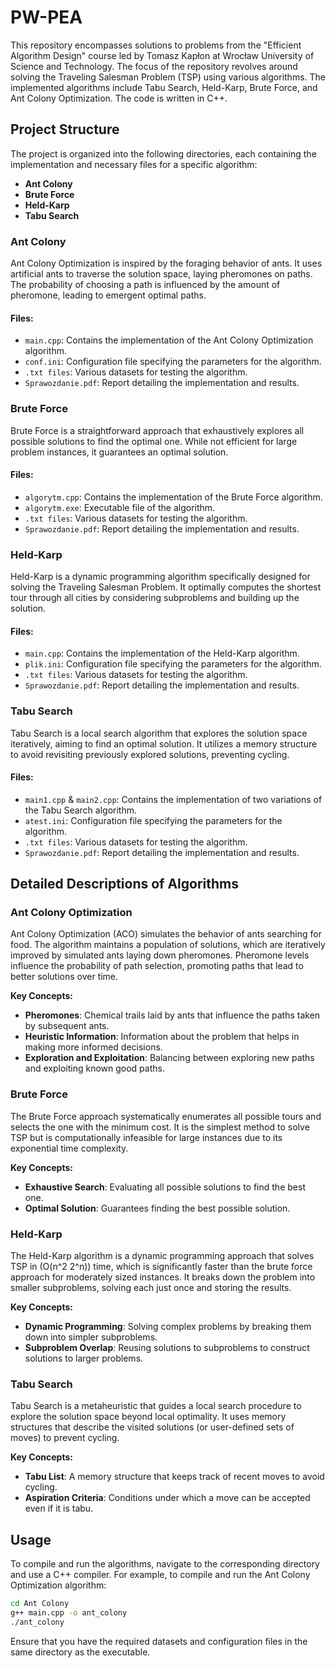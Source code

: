 
# PW-PEA

This repository encompasses solutions to problems from the "Efficient Algorithm Design" course led by Tomasz Kapłon at Wrocław University of Science and Technology. The focus of the repository revolves around solving the Traveling Salesman Problem (TSP) using various algorithms. The implemented algorithms include Tabu Search, Held-Karp, Brute Force, and Ant Colony Optimization. The code is written in C++.

## Project Structure

The project is organized into the following directories, each containing the implementation and necessary files for a specific algorithm:

- **Ant Colony**
- **Brute Force**
- **Held-Karp**
- **Tabu Search**

### Ant Colony
Ant Colony Optimization is inspired by the foraging behavior of ants. It uses artificial ants to traverse the solution space, laying pheromones on paths. The probability of choosing a path is influenced by the amount of pheromone, leading to emergent optimal paths.

#### Files:
- `main.cpp`: Contains the implementation of the Ant Colony Optimization algorithm.
- `conf.ini`: Configuration file specifying the parameters for the algorithm.
- `.txt files`: Various datasets for testing the algorithm.
- `Sprawozdanie.pdf`: Report detailing the implementation and results.

### Brute Force
Brute Force is a straightforward approach that exhaustively explores all possible solutions to find the optimal one. While not efficient for large problem instances, it guarantees an optimal solution.

#### Files:
- `algorytm.cpp`: Contains the implementation of the Brute Force algorithm.
- `algorytm.exe`: Executable file of the algorithm.
- `.txt files`: Various datasets for testing the algorithm.
- `Sprawozdanie.pdf`: Report detailing the implementation and results.

### Held-Karp
Held-Karp is a dynamic programming algorithm specifically designed for solving the Traveling Salesman Problem. It optimally computes the shortest tour through all cities by considering subproblems and building up the solution.

#### Files:
- `main.cpp`: Contains the implementation of the Held-Karp algorithm.
- `plik.ini`: Configuration file specifying the parameters for the algorithm.
- `.txt files`: Various datasets for testing the algorithm.
- `Sprawozdanie.pdf`: Report detailing the implementation and results.

### Tabu Search
Tabu Search is a local search algorithm that explores the solution space iteratively, aiming to find an optimal solution. It utilizes a memory structure to avoid revisiting previously explored solutions, preventing cycling.

#### Files:
- `main1.cpp` & `main2.cpp`: Contains the implementation of two variations of the Tabu Search algorithm.
- `atest.ini`: Configuration file specifying the parameters for the algorithm.
- `.txt files`: Various datasets for testing the algorithm.
- `Sprawozdanie.pdf`: Report detailing the implementation and results.

## Detailed Descriptions of Algorithms

### Ant Colony Optimization
Ant Colony Optimization (ACO) simulates the behavior of ants searching for food. The algorithm maintains a population of solutions, which are iteratively improved by simulated ants laying down pheromones. Pheromone levels influence the probability of path selection, promoting paths that lead to better solutions over time.

**Key Concepts:**
- **Pheromones**: Chemical trails laid by ants that influence the paths taken by subsequent ants.
- **Heuristic Information**: Information about the problem that helps in making more informed decisions.
- **Exploration and Exploitation**: Balancing between exploring new paths and exploiting known good paths.

### Brute Force
The Brute Force approach systematically enumerates all possible tours and selects the one with the minimum cost. It is the simplest method to solve TSP but is computationally infeasible for large instances due to its exponential time complexity.

**Key Concepts:**
- **Exhaustive Search**: Evaluating all possible solutions to find the best one.
- **Optimal Solution**: Guarantees finding the best possible solution.

### Held-Karp
The Held-Karp algorithm is a dynamic programming approach that solves TSP in \(O(n^2 2^n)\) time, which is significantly faster than the brute force approach for moderately sized instances. It breaks down the problem into smaller subproblems, solving each just once and storing the results.

**Key Concepts:**
- **Dynamic Programming**: Solving complex problems by breaking them down into simpler subproblems.
- **Subproblem Overlap**: Reusing solutions to subproblems to construct solutions to larger problems.

### Tabu Search
Tabu Search is a metaheuristic that guides a local search procedure to explore the solution space beyond local optimality. It uses memory structures that describe the visited solutions (or user-defined sets of moves) to prevent cycling.

**Key Concepts:**
- **Tabu List**: A memory structure that keeps track of recent moves to avoid cycling.
- **Aspiration Criteria**: Conditions under which a move can be accepted even if it is tabu.

## Usage

To compile and run the algorithms, navigate to the corresponding directory and use a C++ compiler. For example, to compile and run the Ant Colony Optimization algorithm:

```bash
cd Ant Colony
g++ main.cpp -o ant_colony
./ant_colony
```

Ensure that you have the required datasets and configuration files in the same directory as the executable.
